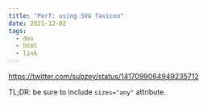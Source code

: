 ```yaml
---
title: "Perf: using SVG favicon"
date: 2021-12-02
tags:
  - dev
  - html
  - link
---
```


https://twitter.com/subzey/status/1417099064949235712

TL;DR: be sure to include `sizes="any"` attribute.
